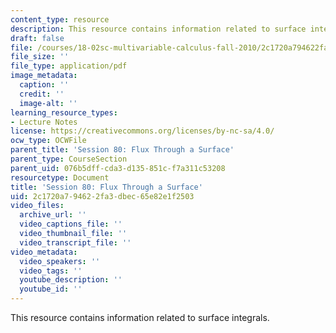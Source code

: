 ```yaml
---
content_type: resource
description: This resource contains information related to surface integrals.
draft: false
file: /courses/18-02sc-multivariable-calculus-fall-2010/2c1720a794622fa3dbec65e82e1f2503_MIT18_02SC_MNotes_v9.1.pdf
file_size: ''
file_type: application/pdf
image_metadata:
  caption: ''
  credit: ''
  image-alt: ''
learning_resource_types:
- Lecture Notes
license: https://creativecommons.org/licenses/by-nc-sa/4.0/
ocw_type: OCWFile
parent_title: 'Session 80: Flux Through a Surface'
parent_type: CourseSection
parent_uid: 076b5dff-cda3-d135-851c-f7a311c53208
resourcetype: Document
title: 'Session 80: Flux Through a Surface'
uid: 2c1720a7-9462-2fa3-dbec-65e82e1f2503
video_files:
  archive_url: ''
  video_captions_file: ''
  video_thumbnail_file: ''
  video_transcript_file: ''
video_metadata:
  video_speakers: ''
  video_tags: ''
  youtube_description: ''
  youtube_id: ''
---
```

This resource contains information related to surface integrals.